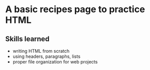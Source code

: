 # A basic recipes page to practice HTML

## Skills learned
- writing HTML from scratch
- using headers, paragraphs, lists
- proper file organization for web projects